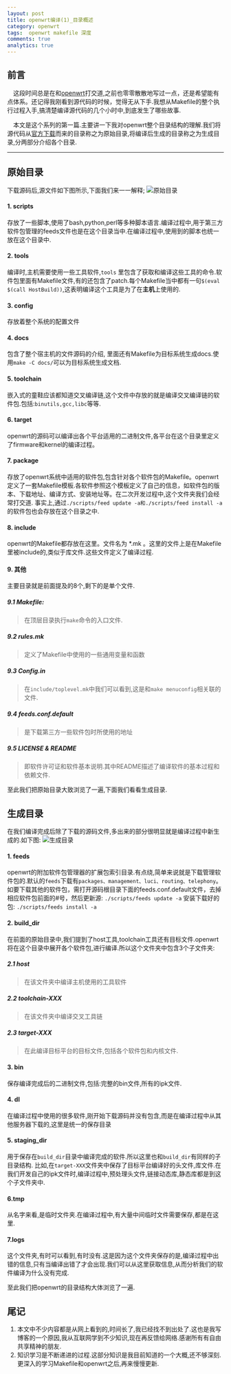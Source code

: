 ```yaml
---
layout: post
title: openwrt编译(1)_目录概述
category: openwrt
tags:  openwrt makefile 深度
comments: true
analytics: true
---
```



## 前言

&emsp;这段时间总是在和[openwrt](https://en.wikipedia.org/wiki/OpenWrt)打交道,之前也零零散散地写过一点，还是希望能有点体系。还记得我刚看到源代码的时候，觉得无从下手.我想从Makefile的整个执行过程入手,搞清楚编译源代码的几个小时中,到底发生了哪些故事.

&emsp;本文是这个系列的第一篇.主要讲一下我对openwrt整个目录结构的理解.我们将源代码从[官方下载](https://dev.openwrt.org/wiki/GetSource)而来的目录称之为原始目录,将编译后生成的目录称之为生成目录,分两部分介绍各个目录.

<!--more-->

---

## 原始目录

下载源码后,源文件如下图所示,下面我们来一一解释;
![原始目录](http://img.blog.csdn.net/20151213153906453)
#### 1. scripts

存放了一些脚本,使用了bash,python,perl等多种脚本语言.编译过程中,用于第三方软件包管理的feeds文件也是在这个目录当中.在编译过程中,使用到的脚本也统一放在这个目录中.

#### 2. tools

编译时,主机需要使用一些工具软件,`tools` 里包含了获取和编译这些工具的命令.软件包里面有Makefile文件,有的还包含了patch.每个Makefile当中都有一句`$(eval $(call HostBuild))`,这表明编译这个工具是为了在**主机**上使用的.

#### 3. config

存放着整个系统的配置文件

#### 4. docs

包含了整个宿主机的文件源码的介绍, 里面还有Makefile为目标系统生成docs.使用`make -C docs/`可以为目标系统生成文档.

#### 5. toolchain

嵌入式的童鞋应该都知道交叉编译链,这个文件中存放的就是编译交叉编译链的软件包.包括:`binutils,gcc,libc`等等.

#### 6. target

openwrt的源码可以编译出各个平台适用的二进制文件,各平台在这个目录里定义了firmware和kernel的编译过程。

#### 7. package

存放了openwrt系统中适用的软件包,包含针对各个软件包的Makefile。openwrt定义了一套Makefile模板.各软件参照这个模板定义了自己的信息，如软件包的版本、下载地址、编译方式、安装地址等。在二次开发过程中,这个文件夹我们会经常打交道.
事实上,通过`./scripts/feed update -a和./scripts/feed install -a`的软件包也会存放在这个目录之中.

#### 8. include

openwrt的Makefile都存放在这里。文件名为 *.mk 。这里的文件上是在Makefile里被include的,类似于库文件.这些文件定义了编译过程.

#### 9. 其他

主要目录就是前面提及的8个,剩下的是单个文件.

##### 9.1 Makefile:

> 在顶层目录执行`make`命令的入口文件.

##### 9.2 rules.mk

> 定义了Makefile中使用的一些通用变量和函数

##### 9.3 Config.in

> 在`include/toplevel.mk`中我们可以看到,这是和`make menuconfig`相关联的文件.

##### 9.4 feeds.conf.default

> 是下载第三方一些软件包时所使用的地址

##### 9.5 LICENSE & README

>即软件许可证和软件基本说明.其中README描述了编译软件的基本过程和依赖文件.

至此我们把原始目录大致浏览了一遍,下面我们看看生成目录.

## 生成目录

在我们编译完成后除了下载的源码文件,多出来的部分很明显就是编译过程中新生成的.如下图:
![生成目录](http://img.blog.csdn.net/20151213171412350)

#### 1. feeds

openwrt的附加软件包管理器的扩展包索引目录.有点绕,简单来说就是下载管理软件包的.默认的`feeds`下载有`packages、management、luci、routing、telephony`。如要下载其他的软件包，需打开源码根目录下面的feeds.conf.default文件，去掉相应软件包前面的#号，然后更新源:
`./scripts/feeds update -a`
安装下载好的包:
`./scripts/feeds install -a`

#### 2. build_dir

在前面的原始目录中,我们提到了host工具,toolchain工具还有目标文件.openwrt将在这个目录中展开各个软件包,进行编译.所以这个文件夹中包含3个子文件夹:

##### 2.1 host

>  在该文件夹中编译主机使用的工具软件

##### 2.2 toolchain-XXX

> 在该文件夹中编译交叉工具链

##### 2.3 target-XXX

> 在此编译目标平台的目标文件,包括各个软件包和内核文件.

#### 3. bin

保存编译完成后的二进制文件,包括:完整的bin文件,所有的ipk文件.

#### 4. dl

在编译过程中使用的很多软件,刚开始下载源码并没有包含,而是在编译过程中从其他服务器下载的,这里是统一的保存目录

#### 5. staging_dir

用于保存在`build_dir`目录中编译完成的软件.所以这里也和`build_dir`有同样的子目录结构.
比如,在`target-XXX`文件夹中保存了目标平台编译好的头文件,库文件.在我们开发自己的ipk文件时,编译过程中,预处理头文件,链接动态库,静态库都是到这个子文件夹中.

#### 6.tmp

从名字来看,是临时文件夹.在编译过程中,有大量中间临时文件需要保存,都是在这里.

#### 7.logs

这个文件夹,有时可以看到,有时没有.这是因为这个文件夹保存的是,编译过程中出错的信息,只有当编译出错了才会出现.我们可以从这里获取信息,从而分析我们的软件编译为什么没有完成.

至此我们把openwrt的目录结构大体浏览了一遍.

## 尾记

1. 本文中不少内容都是从网上看到的,时间长了,我已经找不到出处了.这也是我写博客的一个原因,我从互联网学到不少知识,现在再反馈给网络.感谢所有有自由共享精神的朋友.
2. 知识学习是不断递进的过程.这部分知识是我目前知道的一个大概,还不够深刻.更深入的学习Makefile和openwrt之后,再来慢慢更新.
